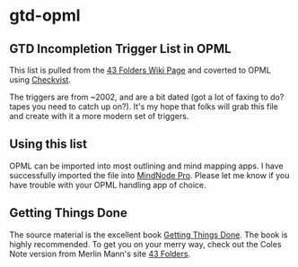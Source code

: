 # gtd-opml #

## GTD Incompletion Trigger List in OPML ##

This list is pulled from the [43 Folders Wiki Page](http://wiki.43folders.com/index.php/Trigger_List) and coverted to OPML using [Checkvist](http://checkvist.com).

The triggers are from ~2002, and are a bit dated (got a lot of faxing to do? tapes you need to catch up on?). It's my hope that folks will grab this file and create with it a more modern set of triggers.

## Using this list ##

OPML can be imported into most outlining and mind mapping apps. I have successfully imported the file into [MindNode Pro](http://mindnode.com). Please let me know if you have trouble with your OPML handling app of choice.

## Getting Things Done ##

The source material is the excellent book [Getting Things Done](http://www.davidco.com/about-gtd). The book is highly recommended. To get you on your merry way, check out the Coles Note version from Merlin Mann's site [43 Folders](http://www.43folders.com/2004/09/08/getting-started-with-getting-things-done).